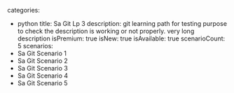 categories:
  - python
title: Sa Git Lp 3
description: git learning path for testing purpose to check the description is working or not properly. very long description
isPremium: true
isNew: true
isAvailable: true
scenarioCount: 5
scenarios: 
  - Sa Git Scenario 1
  - Sa Git Scenario 2
  - Sa Git Scenario 3
  - Sa Git Scenario 4
  - Sa Git Scenario 5
